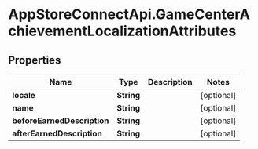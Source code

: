 # AppStoreConnectApi.GameCenterAchievementLocalizationAttributes

## Properties

Name | Type | Description | Notes
------------ | ------------- | ------------- | -------------
**locale** | **String** |  | [optional] 
**name** | **String** |  | [optional] 
**beforeEarnedDescription** | **String** |  | [optional] 
**afterEarnedDescription** | **String** |  | [optional] 


